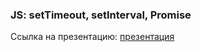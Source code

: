 ### JS: setTimeout, setInterval, Promise

Ссылка на презентацию: [презентация](https://github.com/ait-tr/cohort33/blob/main/front_end/lesson_13/setTimeout_setInterval_Promises.pdf)
